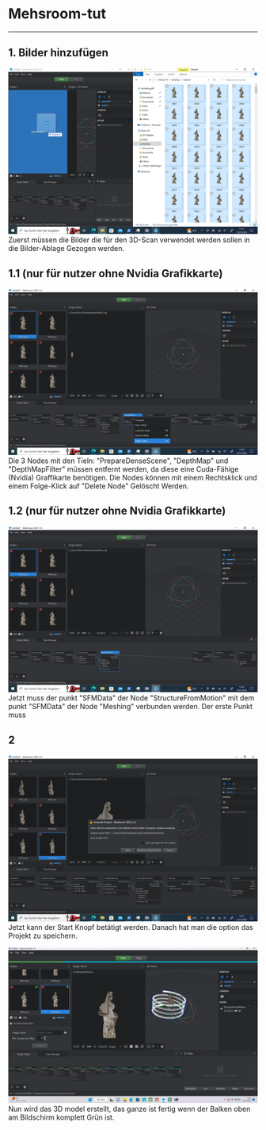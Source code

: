 # Mehsroom-tut
---
## 1. Bilder hinzufügen
![Alt text](bilder.png)
Zuerst müssen die Bilder die für den 3D-Scan verwendet werden sollen in die Bilder-Ablage Gezogen werden.

## 1.1 (nur für nutzer ohne Nvidia Grafikkarte)
![Alt text](deln.png)
Die 3 Nodes mit den Tieln: "PrepareDenseScene", "DepthMap" und "DepthMapFilter" müssen entfernt werden, da diese eine Cuda-Fähige (Nvidia) Graffikarte benötigen. Die Nodes können mit einem Rechtsklick und einem Folge-Klick auf "Delete Node" Gelöscht Werden.

## 1.2 (nur für nutzer ohne Nvidia Grafikkarte)
![Alt text](cnn.png)
Jetzt muss der punkt "SFMData" der Node "StructureFromMotion" mit dem punkt "SFMData" der Node "Meshing" verbunden werden.
Der erste Punkt muss 
## 2
![Alt text](start.png)
Jetzt kann der Start Knopf betätigt werden. Danach hat man die option das Projekt zu speichern.

![Alt text](running.png)
Nun wird das 3D model erstellt, das ganze ist fertig wenn der Balken oben am Bildschirm komplett Grün ist.